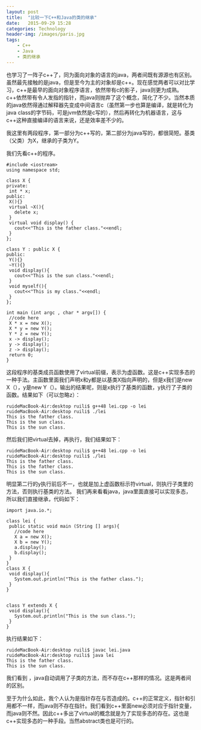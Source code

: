 ```yaml
---
layout: post
title:  "比较一下C++和Java的类的继承"
date:   2015-09-29 15:28
categories: Technology
header-img: /images/paris.jpg
tags:
    - C++
    - Java
    - 类的继承
---
```


也学习了一阵子c++了，同为面向对象的语言的java，两者间既有源源也有区别。虽然最先接触的是java，但是至今为主的对象却是c++。现在感觉两者可以对比学习，c++是最早的面向对象程序语言，依然带有c的影子，java则更为成熟。c++依然带有令人发指的指针，而java则抛弃了这个概念，简化了不少。当然本质的java依然得通过解释器先变成中间语言c（虽然第一步也算是编译，就是转化为java class的字节码，可是jvm依然是c写的），然后再转化为机器语言，这与c++这种直接编译的语言来说，还是效率差不少的。

我这里有两段程序，第一部分为c++写的，第二部分为java写的，都很简短。基类（父类）为X，继承的子类为Y。

我们先看c++的程序。
```shell
#include <iostream>
using namespace std;

class X {
private:
 int * x;
public:
 X(){}
 virtual ~X(){
   delete x;
 }
 virtual void display() {
   cout<<"This is the father class."<<endl;
 }
};

class Y : public X {
public:
 Y(){}
 ~Y(){}
 void display(){
   cout<<"This is the sun class."<<endl;
 }
 void myself(){
   cout<<"This is my class."<<endl;
 }
};

int main (int argc , char * argv[]) {
 //code here
 X * x = new X();
 X * y = new Y();
 Y * z = new Y();
 x -> display();
 y -> display();
 z -> display();
 return 0;
}
```
这段程序的基类成员函数使用了virtual前缀，表示为虚函数。这是c++实现多态的一种手法。主函数里面我们声明x和y都是以基类X指向声明的，但是x我们是new X（），y是new Y（）。输出的结果呢，则是x执行了基类的函数，y执行了子类的函数。结果如下（可以忽略z）：
```shell
ruideMacBook-Air:desktop ruili$ g++48 lei.cpp -o lei
ruideMacBook-Air:desktop ruili$ ./lei
This is the father class.
This is the sun class.
This is the sun class.
```
然后我们把virtual去掉，再执行，我们结果如下：
```shell
ruideMacBook-Air:desktop ruili$ g++48 lei.cpp -o lei
ruideMacBook-Air:desktop ruili$ ./lei
This is the father class.
This is the father class.
This is the sun class.
```
明显第二行的y执行前后不一，也就是加上虚函数标示符virtual，则执行子类里的方法，否则执行基类的方法。
我们再来看看java，java里面直接可以实现多态，所以我们直接继承，代码如下：
```shell
import java.io.*;

class lei {
 public static void main (String [] args){
   //code here
   X a = new X();
   X b = new Y();
   a.display();
   b.display();
 }
}
class X {
 void display(){
   System.out.println("This is the father class.");
 }
}


class Y extends X {
 void display(){
   System.out.println("This is the sun class.");
 }
}
```
执行结果如下：
```shell
ruideMacBook-Air:desktop ruili$ javac lei.java
ruideMacBook-Air:desktop ruili$ java lei
This is the father class.
This is the sun class.
```
我们看到 ，java自动调用了子类的方法，而不存在c++那样的情况。这是两者间的区别。

至于为什么如此，我个人认为是指针存在与否造成的。c++的正常定义，指针和引用都不一样，而java则不存在指针。我们看到c++里面new必须对应于指针变量，而java则不然。因此c++多出了virtual的概念就是为了实现多态的存在。这也是c++实现多态的一种手段。当然abstract类也是可行的。
